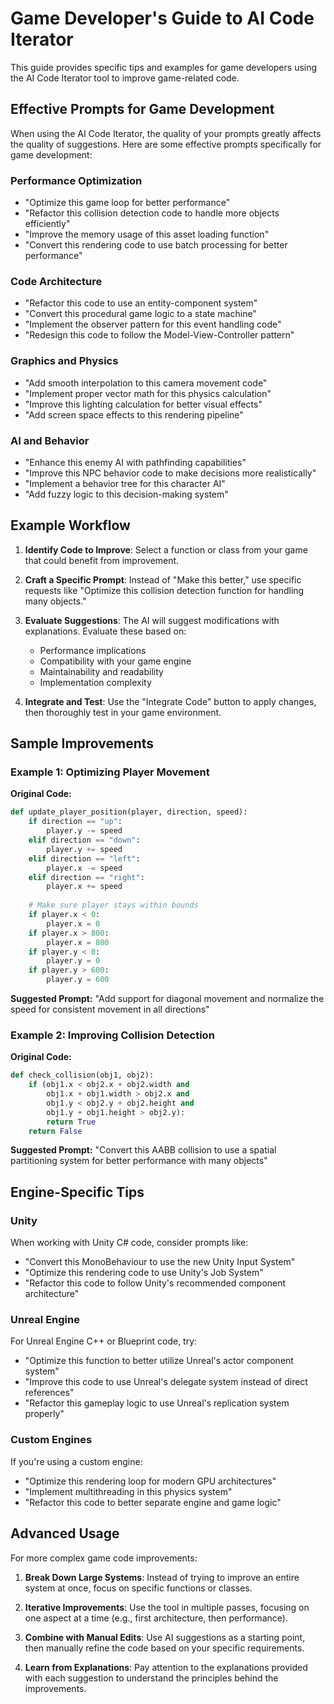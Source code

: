 # Game Developer's Guide to AI Code Iterator

This guide provides specific tips and examples for game developers using the AI Code Iterator tool to improve game-related code.

## Effective Prompts for Game Development

When using the AI Code Iterator, the quality of your prompts greatly affects the quality of suggestions. Here are some effective prompts specifically for game development:

### Performance Optimization

- "Optimize this game loop for better performance"
- "Refactor this collision detection code to handle more objects efficiently"
- "Improve the memory usage of this asset loading function"
- "Convert this rendering code to use batch processing for better performance"

### Code Architecture

- "Refactor this code to use an entity-component system"
- "Convert this procedural game logic to a state machine"
- "Implement the observer pattern for this event handling code"
- "Redesign this code to follow the Model-View-Controller pattern"

### Graphics and Physics

- "Add smooth interpolation to this camera movement code"
- "Implement proper vector math for this physics calculation"
- "Improve this lighting calculation for better visual effects"
- "Add screen space effects to this rendering pipeline"

### AI and Behavior

- "Enhance this enemy AI with pathfinding capabilities"
- "Improve this NPC behavior code to make decisions more realistically"
- "Implement a behavior tree for this character AI"
- "Add fuzzy logic to this decision-making system"

## Example Workflow

1. **Identify Code to Improve**: Select a function or class from your game that could benefit from improvement.

2. **Craft a Specific Prompt**: Instead of "Make this better," use specific requests like "Optimize this collision detection function for handling many objects."

3. **Evaluate Suggestions**: The AI will suggest modifications with explanations. Evaluate these based on:
   - Performance implications
   - Compatibility with your game engine
   - Maintainability and readability
   - Implementation complexity

4. **Integrate and Test**: Use the "Integrate Code" button to apply changes, then thoroughly test in your game environment.

## Sample Improvements

### Example 1: Optimizing Player Movement

**Original Code:**
```python
def update_player_position(player, direction, speed):
    if direction == "up":
        player.y -= speed
    elif direction == "down":
        player.y += speed
    elif direction == "left":
        player.x -= speed
    elif direction == "right":
        player.x += speed
    
    # Make sure player stays within bounds
    if player.x < 0:
        player.x = 0
    if player.x > 800:
        player.x = 800
    if player.y < 0:
        player.y = 0
    if player.y > 600:
        player.y = 600
```

**Suggested Prompt:**
"Add support for diagonal movement and normalize the speed for consistent movement in all directions"

### Example 2: Improving Collision Detection

**Original Code:**
```python
def check_collision(obj1, obj2):
    if (obj1.x < obj2.x + obj2.width and
        obj1.x + obj1.width > obj2.x and
        obj1.y < obj2.y + obj2.height and
        obj1.y + obj1.height > obj2.y):
        return True
    return False
```

**Suggested Prompt:**
"Convert this AABB collision to use a spatial partitioning system for better performance with many objects"

## Engine-Specific Tips

### Unity

When working with Unity C# code, consider prompts like:
- "Convert this MonoBehaviour to use the new Unity Input System"
- "Optimize this rendering code to use Unity's Job System"
- "Refactor this code to follow Unity's recommended component architecture"

### Unreal Engine

For Unreal Engine C++ or Blueprint code, try:
- "Optimize this function to better utilize Unreal's actor component system"
- "Improve this code to use Unreal's delegate system instead of direct references"
- "Refactor this gameplay logic to use Unreal's replication system properly"

### Custom Engines

If you're using a custom engine:
- "Optimize this rendering loop for modern GPU architectures"
- "Implement multithreading in this physics system"
- "Refactor this code to better separate engine and game logic"

## Advanced Usage

For more complex game code improvements:

1. **Break Down Large Systems**: Instead of trying to improve an entire system at once, focus on specific functions or classes.

2. **Iterative Improvements**: Use the tool in multiple passes, focusing on one aspect at a time (e.g., first architecture, then performance).

3. **Combine with Manual Edits**: Use AI suggestions as a starting point, then manually refine the code based on your specific requirements.

4. **Learn from Explanations**: Pay attention to the explanations provided with each suggestion to understand the principles behind the improvements. 